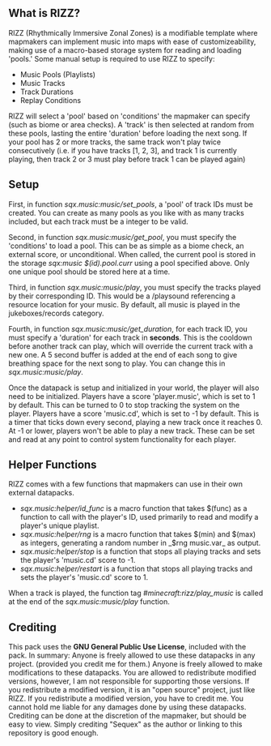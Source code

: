 ## What is RIZZ?

RIZZ (Rhythmically Immersive Zonal Zones) is a modifiable template where mapmakers can implement music into maps with ease of customizeability, making use of a macro-based storage system for reading and loading 'pools.'
Some manual setup is required to use RIZZ to specify:
- Music Pools (Playlists)
- Music Tracks
- Track Durations
- Replay Conditions

RIZZ will select a 'pool' based on 'conditions' the mapmaker can specify (such as biome or area checks). A 'track' is then selected at random from these pools, lasting the entire 'duration' before loading the next song. If your pool has 2 or more tracks, the same track won't play twice consecutively (i.e. if you have tracks [1, 2, 3], and track 1 is currently playing, then track 2 or 3 must play before track 1 can be played again)

## Setup
First, in function _sqx.music:music/set_pools_, a 'pool' of track IDs must be created. You can create as many pools as you like with as many tracks included, but each track must be a integer to be valid.

Second, in function _sqx.music:music/get_pool_, you must specify the 'conditions' to load a pool. This can be as simple as a biome check, an external score, or unconditional.
When called, the current pool is stored in the storage _sqx:music $(id).pool.curr_ using a pool specified above. Only one unique pool should be stored here at a time.

Third, in function _sqx.music:music/play_, you must specify the tracks played by their corresponding ID. This would be a /playsound referencing a resource location for your music. By default, all music is played in the jukeboxes/records category.

Fourth, in function _sqx.music:music/get_duration_, for each track ID, you must specify a 'duration' for each track in **seconds**. This is the cooldown before another track can play, which will override the current track with a new one.
A 5 second buffer is added at the end of each song to give breathing space for the next song to play. You can change this in _sqx.music:music/play_.


Once the datapack is setup and initialized in your world, the player will also need to be initialized.
Players have a score 'player.music', which is set to 1 by default. This can be turned to 0 to stop tracking the system on the player.
Players have a score 'music.cd', which is set to -1 by default. This is a timer that ticks down every second, playing a new track once it reaches 0. At -1 or lower, players won't be able to play a new track.
These can be set and read at any point to control system functionality for each player.

## Helper Functions
RIZZ comes with a few functions that mapmakers can use in their own external datapacks.
- _sqx.music:helper/id_func_ is a macro function that takes $(func) as a function to call with the player's ID, used primarily to read and modify a player's unique playlist.
- _sqx.music:helper/rng_ is a macro function that takes $(min) and $(max) as integers, generating a random number in _$rng music.var_ as output.
- _sqx.music:helper/stop_ is a function that stops all playing tracks and sets the player's 'music.cd' score to -1.
- _sqx.music:helper/restart_ is a function that stops all playing tracks and sets the player's 'music.cd' score to 1.

When a track is played, the function tag _#minecraft:rizz/play_music_ is called at the end of the _sqx.music:music/play_ function.

## Crediting
This pack uses the **GNU General Public Use License**, included with the pack. In summary:
    Anyone is freely allowed to use these datapacks in any project. (provided you credit me for them.)
    Anyone is freely allowed to make modifications to these datapacks.
    You are allowed to redistribute modified versions, however, I am not responsible for supporting those versions.
    If you redistribute a modified version, it is an "open source" project, just like RIZZ.
    If you redistribute a modified version, you have to credit me.
    You cannot hold me liable for any damages done by using these datapacks.
Crediting can be done at the discretion of the mapmaker, but should be easy to view. Simply crediting "Sequex" as the author or linking to this repository is good enough.

